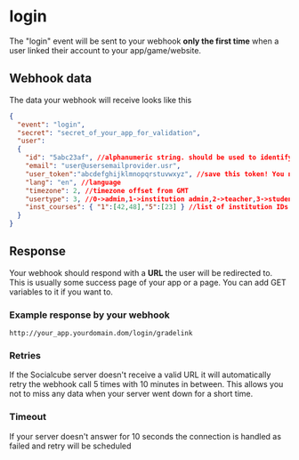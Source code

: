 # login

The "login" event will be sent to your webhook **only the first time** when a user linked their account to your app/game/website.

## Webhook data

The data your webhook will receive looks like this

```json
{
  "event": "login",
  "secret": "secret_of_your_app_for_validation",
  "user": 
  {
    "id": "5abc23af", //alphanumeric string. should be used to identify user since email can be changed
    "email": "user@usersemailprovider.usr",
    "user_token":"abcdefghijklmnopqrstuvwxyz", //save this token! You need this to make REST API requests
    "lang": "en", //language
    "timezone": 2, //timezone offset from GMT
    "usertype": 3, //0->admin,1->institution admin,2->teacher,3->student
    "inst_courses": { "1":[42,48],"5":[23] } //list of institution IDs and which courses in these institutions the user is a member of
  }
}
```

## Response
Your webhook should respond with a **URL** the user will be redirected to. This is usually some success page of your app or a page. You can add GET variables to it if you want to.

### Example response by your webhook
```
http://your_app.yourdomain.dom/login/gradelink
```

### Retries
If the Socialcube server doesn't receive a valid URL it will automatically retry the webhook call 5 times with 10 minutes in between. This allows you not to miss any data when your server went down for a short time.

### Timeout
If your server doesn't answer for 10 seconds the connection is handled as failed and retry will be scheduled
